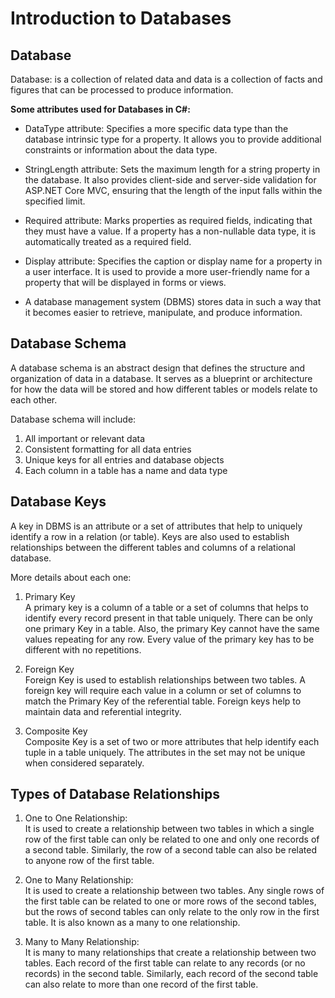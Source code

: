 # Introduction to Databases
## Database 
Database:  is a collection of related data and data is a collection of facts and figures that can be processed to produce information.

**Some attributes used for Databases in C#:** <br />
* DataType attribute: Specifies a more specific data type than the database intrinsic type for a property. It allows you to provide additional constraints or information about the data type.

* StringLength attribute: Sets the maximum length for a string property in the database. It also provides client-side and server-side validation for ASP.NET Core MVC, ensuring that the length of the input falls within the specified limit.

* Required attribute: Marks properties as required fields, indicating that they must have a value. If a property has a non-nullable data type, it is automatically treated as a required field.

* Display attribute: Specifies the caption or display name for a property in a user interface. It is used to provide a more user-friendly name for a property that will be displayed in forms or views.

* A database management system (DBMS) stores data in such a way that it becomes easier to retrieve, manipulate, and produce information.


## Database Schema
A database schema is an abstract design that defines the structure and organization of data in a database. 
It serves as a blueprint or architecture for how the data will be stored and how different tables or models relate to each other. 

Database schema will include:

1. All important or relevant data
2. Consistent formatting for all data entries
3. Unique keys for all entries and database objects
4. Each column in a table has a name and data type


## Database Keys
A key in DBMS is an attribute or a set of attributes that help to uniquely identify a row in a relation (or table). Keys are also used to establish relationships between the different tables and columns of a relational database.

More details about each one:
1. Primary Key<br />
A primary key is a column of a table or a set of columns that helps to identify every record present in that table uniquely. There can be only one primary Key in a table. Also, the primary Key cannot have the same values repeating for any row. Every value of the primary key has to be different with no repetitions.

2. Foreign Key<br />
Foreign Key is used to establish relationships between two tables. A foreign key will require each value in a column or set of columns to match the Primary Key of the referential table. Foreign keys help to maintain data and referential integrity. 

3. Composite Key<br />
Composite Key is a set of two or more attributes that help identify each tuple in a table uniquely. The attributes in the set may not be unique when considered separately.

## Types of Database Relationships
1. One to One Relationship:<br />
It is used to create a relationship between two tables in which a single row of the first table can only be related to one and only one records of a second table. Similarly, the row of a second table can also be related to anyone row of the first table.

2. One to Many Relationship:<br />
It is used to create a relationship between two tables. Any single rows of the first table can be related to one or more rows of the second tables, but the rows of second tables can only relate to the only row in the first table. It is also known as a many to one relationship.

3. Many to Many Relationship:<br />
It is many to many relationships that create a relationship between two tables. Each record of the first table can relate to any records (or no records) in the second table. Similarly, each record of the second table can also relate to more than one record of the first table.
